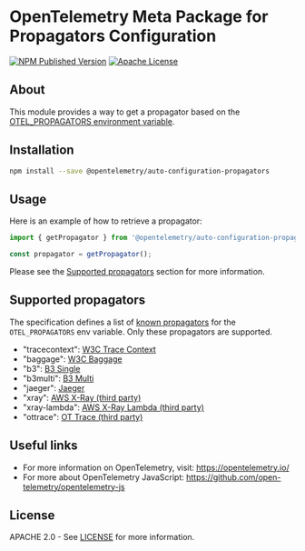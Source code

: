 # OpenTelemetry Meta Package for Propagators Configuration

[![NPM Published Version][npm-img]][npm-url]
[![Apache License][license-image]][license-url]

## About

This module provides a way to get a propagator based on the [OTEL_PROPAGATORS environment variable][env-var-url].

## Installation

```bash
npm install --save @opentelemetry/auto-configuration-propagators
```

## Usage

Here is an example of how to retrieve a propagator:

```js
import { getPropagator } from '@opentelemetry/auto-configuration-propagators';

const propagator = getPropagator();
```

Please see the [Supported propagators](#supported-propagators) section for more information.

## Supported propagators

The specification defines a list of [known propagators][env-var-url] for the `OTEL_PROPAGATORS` env variable. Only these propagators are supported.

- "tracecontext": [W3C Trace Context](https://github.com/open-telemetry/opentelemetry-js/tree/main/packages/opentelemetry-core)
- "baggage": [W3C Baggage](https://github.com/open-telemetry/opentelemetry-js/tree/main/packages/opentelemetry-core)
- "b3": [B3 Single](https://github.com/open-telemetry/opentelemetry-js/tree/main/packages/opentelemetry-propagator-b3)
- "b3multi": [B3 Multi](https://github.com/open-telemetry/opentelemetry-js/tree/main/packages/opentelemetry-propagator-b3)
- "jaeger": [Jaeger](https://github.com/open-telemetry/opentelemetry-js/tree/main/packages/opentelemetry-propagator-jaeger)
- "xray": [AWS X-Ray (third party)](https://github.com/open-telemetry/opentelemetry-js-contrib/tree/main/propagators/propagator-aws-xray)
- "xray-lambda": [AWS X-Ray Lambda (third party)](https://github.com/open-telemetry/opentelemetry-js-contrib/tree/main/propagators/propagator-aws-xray-lambda)
- "ottrace": [OT Trace (third party)](https://github.com/open-telemetry/opentelemetry-js-contrib/tree/main/propagators/opentelemetry-propagator-ot-trace)

## Useful links

- For more information on OpenTelemetry, visit: <https://opentelemetry.io/>
- For more about OpenTelemetry JavaScript: <https://github.com/open-telemetry/opentelemetry-js>

## License

APACHE 2.0 - See [LICENSE][license-url] for more information.

[license-url]: https://github.com/open-telemetry/opentelemetry-js-contrib/blob/main/LICENSE
[license-image]: https://img.shields.io/badge/license-Apache_2.0-green.svg?style=flat
[npm-url]: https://www.npmjs.com/package/@opentelemetry/auto-instrumentations-node
[npm-img]: https://badge.fury.io/js/%40opentelemetry%2Fauto-instrumentations-node.svg
[env-var-url]: https://github.com/open-telemetry/opentelemetry-specification/blob/main/specification/configuration/sdk-environment-variables.md#general-sdk-configuration
